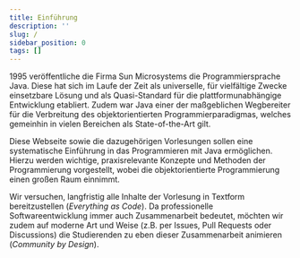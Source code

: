 ```yaml
---
title: Einführung
description: ''
slug: /
sidebar_position: 0
tags: []
---
```


1995 veröffentliche die Firma Sun Microsystems die Programmiersprache Java. Diese hat sich im Laufe der Zeit als universelle, für vielfältige Zwecke einsetzbare Lösung und als Quasi-Standard für die plattformunabhängige Entwicklung etabliert. Zudem war Java einer der maßgeblichen Wegbereiter für die Verbreitung des objektorientierten Programmierparadigmas, welches gemeinhin in vielen Bereichen als State-of-the-Art gilt.

Diese Webseite sowie die dazugehörigen Vorlesungen sollen eine systematische Einführung in das Programmieren mit Java ermöglichen. Hierzu werden wichtige, praxisrelevante Konzepte und Methoden der Programmierung vorgestellt, wobei die objektorientierte Programmierung einen großen Raum einnimmt.

Wir versuchen, langfristig alle Inhalte der Vorlesung in Textform bereitzustellen (_Everything as Code_). Da professionelle Softwareentwicklung immer auch Zusammenarbeit bedeutet, möchten wir zudem auf moderne Art und Weise (z.B. per Issues, Pull Requests oder Discussions) die Studierenden zu eben dieser Zusammenarbeit animieren (_Community by Design_).
